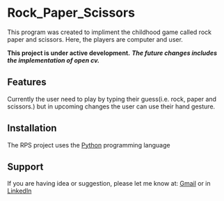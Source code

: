 # Rock_Paper_Scissors

This program was created to impliment the childhood game called rock paper and scissors.
Here, the players are computer and user.

**This project is under active development.** 
***The future changes includes the implementation of open cv.***

Features
--------

Currently the user need to play by typing their guess(i.e. rock, paper and scissors.)
but in upcoming changes the user can use their hand gesture.

Installation
------------

The RPS project uses the [Python](https://www.python.org/) programming language


Support
-------

If you are having idea or suggestion, please let me know at: [Gmail](rishi.shrestha101@gmail.com) or in [LinkedIn](https://www.linkedin.com/in/rishi-raj-shrestha-2279331a9/)
